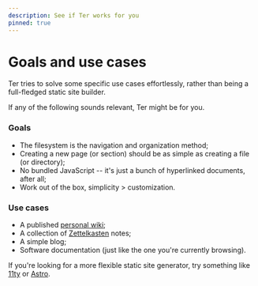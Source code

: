 ```yaml
---
description: See if Ter works for you
pinned: true
---
```


# Goals and use cases

Ter tries to solve some specific use cases effortlessly, rather than being a
full-fledged static site builder.

If any of the following sounds relevant, Ter might be for you.

### Goals

- The filesystem is the navigation and organization method;
- Creating a new page (or section) should be as simple as creating a file (or
  directory);
- No bundled JavaScript -- it's just a bunch of hyperlinked documents, after
  all;
- Work out of the box, simplicity > customization.

### Use cases

- A published [personal wiki](https://en.wikipedia.org/wiki/Personal_wiki);
- A collection of [Zettelkasten](./zettelkasten.md) notes;
- A simple blog;
- Software documentation (just like the one you're currently browsing).

If you're looking for a more flexible static site generator, try something like
[11ty](https://www.11ty.dev/) or [Astro](https://astro.build/).
